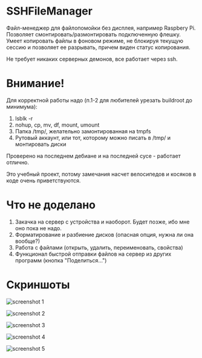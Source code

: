# SSHFileManager

Файл-менеджер для файлопомойки без дисплея, например Raspbery Pi. Позволяет смонтировать/размонтировать подключенную флешку. Умеет копировать файлы в фоновом режиме, не блокируя текущую сессию и позволяет ее разрывать, причем виден статус копирования.

Не требует никаких серверных демонов, все работает через ssh.

# Внимание!

Для корректной работы надо (п.1-2 для любителей урезать buildroot до минимума):

1.	lsblk -r
2.	nohup, cp, mv, df, mount, umount
3.	Папка /tmp/, желательно замонтированная на tmpfs
4.	Рутовый аккаунт, или тот, которому можно писать в /tmp/ и монтировать диски

Проверено на последнем дебиане и на последней сусе - работает отлично.

Это учебный проект, потому замечания насчет велосипедов и косяков в коде очень приветствуются.

# Что не доделано

1.	Закачка на сервер с устройства и наоборот. Будет позже, ибо мне оно пока не надо.
2.	Форматирование и разбиение дисков (опасная опция, нужна ли она вообще?)
3.	Работа с файлами (открыть, удалить, переименовать, свойства)
4.	Функционал быстрой отправки файлов на сервер из других программ (кнопка "Поделиться...")

# Скриншоты

![screenshot 1](https://github.com/konachan700/SSHFileManager/raw/master/img/Screenshot_1500297582.png)

![screenshot 2](https://github.com/konachan700/SSHFileManager/raw/master/img/Screenshot_1500297591.png)

![screenshot 3](https://github.com/konachan700/SSHFileManager/raw/master/img/Screenshot_1500297660.png)

![screenshot 4](https://github.com/konachan700/SSHFileManager/raw/master/img/Screenshot_1500297669.png)

![screenshot 5](https://github.com/konachan700/SSHFileManager/raw/master/img/Screenshot_1500297691.png)
